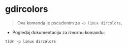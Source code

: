 # gdircolors

> Ova komanda je pseudonim za `-p linux dircolors`.

- Pogledaj dokumentaciju za izvornu komandu:

`tldr -p linux dircolors`

